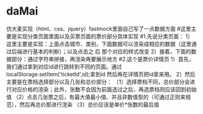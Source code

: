 # daMai
仿大麦实现（html、css、jquery）fastmock里面自己写了一点数据方面
#这里主要是实现分类页面里面以及买票页面的票价部分具体实现
#1.先说分类页面：
  1）这里主要是实现：上面点击城市、类别，下面数据可以渲染成相应的数据（这里通过后端进行基本的判断）；以及点击之
  后 那个对应的样式改变
  2）接着，下面的数据部分：通过字符串拼接，再渲染再要展示地方
#2.这个是票价详情页
  1）首先，我们通过拿到对应id进行跳转到不同的页面。通过localStorage.setItem('ticketId',id);拿到id
  然后再在详情页把id拿来用。
  2）然后主要是在票档选择部分以及几张和总价部分：
    （1）选择票档不同，总价部分会进行对应价格的渲染；此外，张数不会因为前面选过之后，再选票档则应该回到初始值
	（2）点击几张票之后，有最大值最小值、并且非数值型的（可通过正则来规范），然后再总价那进行渲染
	（3）总价应该是单价*张数的最后值
	

<!-- 1.header部分

2.main部分

3.footer部分 -->

